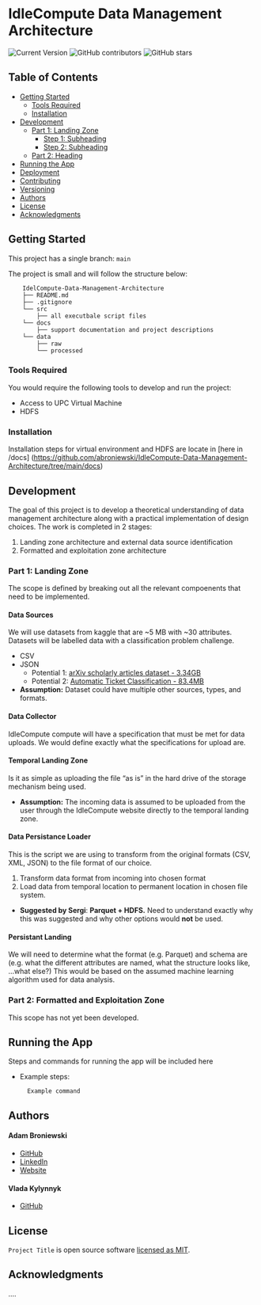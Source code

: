 # IdleCompute Data Management Architecture

![Current Version](https://img.shields.io/badge/version-v0.1-blue)
![GitHub contributors](https://img.shields.io/github/contributors/abroniewski/IdleCompute-Data-Management-Architecture)
![GitHub stars](https://img.shields.io/github/stars/abroniewski/IdleCompute-Data-Management-Architecture?style=social)

## Table of Contents
- [Getting Started](#getting-started)
	- [Tools Required](#tools-required)
	- [Installation](#installation)
- [Development](#development)
    - [Part 1: Landing Zone](#part-1-landing-zone)
	  - [Step 1: Subheading](#step-1-subheading)
	  - [Step 2: Subheading](#step-2-subheading)
	- [Part 2: Heading](#part-2-heading)
- [Running the App](#running-the-app)
- [Deployment](#deployment)
- [Contributing](#contributing)
- [Versioning](#versioning)
- [Authors](#authors)
- [License](#license)
- [Acknowledgments](#acknowledgments)

## Getting Started

This project has a single branch: `main`

The project is small and will follow the structure below:

```
	IdelCompute-Data-Management-Architecture
	├── README.md
	├── .gitignore
	└── src
		├── all executbale script files
	└── docs
		├── support documentation and project descriptions
	└── data
		├── raw
		└── processed
```

### Tools Required

You would require the following tools to develop and run the project:

* Access to UPC Virtual Machine
* HDFS

### Installation

Installation steps for virtual environment and HDFS are locate in [here in /docs] (https://github.com/abroniewski/IdleCompute-Data-Management-Architecture/tree/main/docs)

## Development

The goal of this project is to develop a theoretical understanding of data management architecture along with a practical implementation of design choices. The work is completed in 2 stages:
1. Landing zone architecture and external data source identification 
2. Formatted and exploitation zone architecture

### Part 1: Landing Zone
The scope is defined by breaking out all the relevant compoenents that need to be implemented.

#### Data Sources

We will use datasets from kaggle that are ~5 MB with ~30 attributes. Datasets will be labelled data with a classification problem challenge.

- CSV
- JSON
    - Potential 1: [arXiv scholarly articles dataset - 3.34GB](https://www.kaggle.com/datasets/Cornell-University/arxiv)
    - Potential 2: [Automatic Ticket Classification - 83.4MB](https://www.kaggle.com/datasets/arunagirirajan/automatic-ticket-classification/code)
- **Assumption:** Dataset could have multiple other sources, types, and formats.

#### Data Collector

IdleCompute compute will have a specification that must be met for data uploads. We would define exactly what the specifications for upload are.

#### Temporal Landing Zone

Is it as simple as uploading the file “as is” in the hard drive of the storage mechanism being used. 

- **Assumption:** The incoming data is assumed to be uploaded from the user through the IdleCompute website directly to the temporal landing zone.

#### Data Persistance Loader

This is the script we are using to transform from the original formats (CSV, XML, JSON) to the file format of our choice.

1. Transform data format from incoming into chosen format
2. Load data from temporal location to permanent location in chosen file system.
- **Suggested by Sergi**: **Parquet + HDFS.** Need to understand exactly why this was suggested and why other options would **not** be used.

#### Persistant Landing

We will need to determine what the format (e.g. Parquet) and schema are (e.g. what the different attributes are named, what the structure looks like, ...what else?) This would be based on the assumed machine learning algorithm used for data analysis.

  
### Part 2: Formatted and Exploitation Zone

This scope has not yet been developed.

## Running the App

Steps and commands for running the app will be included here

* Example steps:
  ```
    Example command
  ```
  
## Authors

#### Adam Broniewski
* [GitHub](https://github.com/abroniewski)
* [LinkedIn](https://www.linkedin.com/in/abroniewski/)
* [Website](https://adambron.com)

#### Vlada Kylynnyk
* [GitHub](https://github.com/Vladka396)

## License

`Project Title` is open source software [licensed as MIT][license].

## Acknowledgments

....

[//]: # (HyperLinks)

[license]: hhttps://github.com/abroniewski/LICENSE.md
